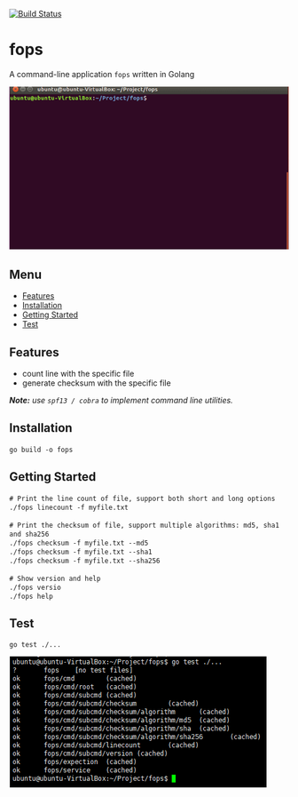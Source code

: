 [![Build Status](https://travis-ci.com/tsunejui/fops.svg?branch=master)](https://travis-ci.com/tsunejui/fops)

# fops
A command-line application `fops` written in Golang

![image](https://github.com/tsunejui/fops/blob/master/src/overview.gif?raw=true)

## Menu
- [Features](#features)
- [Installation](#installation)
- [Getting Started](#getting-started)
- [Test](#test)

<a name="features"/>

## Features
- count line with the specific file
- generate checksum with the specific file

_**Note:** use `spf13 / cobra` to implement command line utilities._

<a name="installation"/>

## Installation
```shell
go build -o fops
```

<a name="getting-started"/>

## Getting Started
```shell
# Print the line count of file, support both short and long options 
./fops linecount -f myfile.txt

# Print the checksum of file, support multiple algorithms: md5, sha1 and sha256 
./fops checksum -f myfile.txt --md5 
./fops checksum -f myfile.txt --sha1 
./fops checksum -f myfile.txt --sha256 

# Show version and help
./fops versio
./fops help
```

<a name="test"/>

## Test
```shell
go test ./...
```
![image](https://github.com/tsunejui/fops/blob/feature-5/src/testing.PNG?raw=true)
